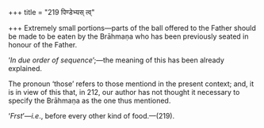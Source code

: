 +++
title = "219 पिण्डेभ्यस् त्व्"

+++
Extremely small portions—parts of the ball offered to the Father should
be made to be eaten by the Brāhmaṇa who has been previously seated in
honour of the Father.

‘*In due order of sequence*’;—the meaning of this has been already
explained.

The pronoun ‘those’ refers to those mentiond in the present context;
and, it is in view of this that, in 212, our author has not thought it
necessary to specify the Brāhmaṇa as the one thus mentioned.

‘*Frst*’—*i.e*., before every other kind of food.—(219).


